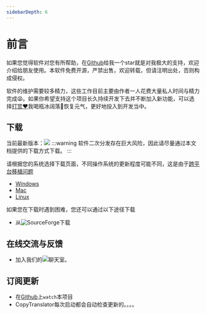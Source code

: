 ```yaml
---
sidebarDepth: 6
---
```

# 前言

如果您觉得软件对您有所帮助，在[Github](https://github.com/CopyTranslator/CopyTranslator)给我一个star就是对我极大的支持，欢迎介绍给朋友使用。本软件免费开源，严禁出售，欢迎转载，但请注明出处，否则构成侵权。

软件的维护需要较多精力，这些工作目前主要由作者一人花费大量私人时间与精力完成😫。如果你希望支持这个项目长久持续开发下去并不断加入新功能，可以选择[打赏❤️](/support/#打赏)我喝瓶冰阔落🥤恢复元气，更好地投入到开发当中。

## 下载
当前最新版本：[![](https://img.shields.io/github/release/copytranslator/copytranslator.svg)](https://github.com/copytranslator/copytranslator/releases)
:::warning
软件二次分发存在巨大风险，因此请尽量通过本文档提供的下载方式下载。
:::

请根据您的系统选择下载页面，不同操作系统的更新程度可能不同，这是由于[跨平台移植问题](/support/#平台维护者)

- [Windows](/download/windows)
- [Mac](/download/mac)
- [Linux](/download/linux)

如果您在下载时遇到困难，您还可以通过以下途径下载

- 从![SourceForge](https://img.shields.io/sourceforge/dt/copytranslator.mirror?label=SourceForge&logo=sourceforge)下载

## 在线交流与反馈
- 加入我们的[![](https://img.shields.io/gitter/room/copytranslator/copytranslator.svg)](https://gitter.im/CopyTranslator/Lobby?utm_source=share-link&utm_medium=link&utm_campaign=share-link)聊天室。

## 订阅更新
- 在[Github](https://github.com/CopyTranslator/CopyTranslator)上`watch`本项目
- CopyTranslator每次启动都会自动检查更新的。。。。


